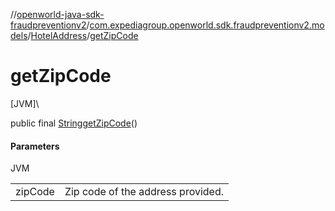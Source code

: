//[openworld-java-sdk-fraudpreventionv2](../../../index.md)/[com.expediagroup.openworld.sdk.fraudpreventionv2.models](../index.md)/[HotelAddress](index.md)/[getZipCode](get-zip-code.md)

# getZipCode

[JVM]\

public final [String](https://docs.oracle.com/javase/8/docs/api/java/lang/String.html)[getZipCode](get-zip-code.md)()

#### Parameters

JVM

| | |
|---|---|
| zipCode | Zip code of the address provided. |
